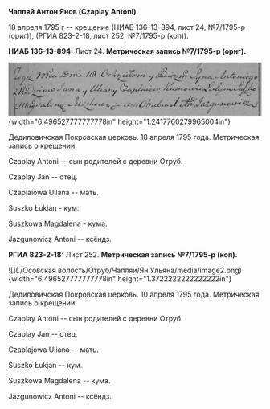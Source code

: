 **Чапляй Антон Янов (Czaplay Antoni)**

18 апреля 1795 г -- крещение (НИАБ 136-13-894, лист 24, №7/1795-р
(ориг)), (РГИА 823-2-18, лист 252, №7/1795-р (коп)).

**НИАБ 136-13-894:** Лист 24. **Метрическая запись №7/1795-р (ориг).**

![](./media/4a8eb6759a2c936f4c2c428143daf6cca700a3da.png){width="6.496527777777778in"
height="1.2417760279965004in"}

Дедиловичская Покровская церковь. 18 апреля 1795 года. Метрическая
запись о крещении.

Czaplay Antoni -- сын родителей с деревни Отруб.

Czaplay Jan -- отец.

Czaplaiowa Ullana -- мать.

Suszko Łukjan - кум.

Suszkowa Magdalena - кума.

Jazgunowicz Antoni -- ксёндз.

**РГИА 823-2-18:** Лист 252. **Метрическая запись №7/1795-р (коп).**

![](./Осовская волость/Отруб/Чапляи/Ян Ульяна/media/image2.png){width="6.496527777777778in"
height="1.3722222222222222in"}

Дедиловичская Покровская церковь. 10 апреля 1795 года. Метрическая
запись о крещении.

Czaplay Antoni -- сын родителей с деревни Отруб.

Czaplay Jan -- отец.

Czaplajowa Uliana -- мать.

Suszko Łukjan -- кум.

Suszkowa Magdalena -- кума.

Jazgunowicz Antoni -- ксёндз.
